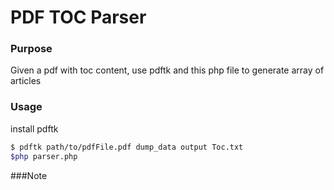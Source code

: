PDF TOC Parser
=========

### Purpose

Given a pdf with toc content, use pdftk and this php file to generate array of articles

### Usage 

install pdftk

~~~sh
$ pdftk path/to/pdfFile.pdf dump_data output Toc.txt
$php parser.php

~~~

###Note

